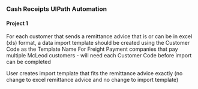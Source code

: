 ### Cash Receipts UIPath Automation
#### Project 1

For each customer that sends a remittance advice that is or can be in excel (xls) format, a data import
template should be created using the Customer Code as the Template Name
For Freight Payment companies that pay multiple McLeod customers - will need each Customer Code
before import can be completed

User creates import template that fits the remittance advice exactly (no change to excel remittance
advice and no change to import template)
